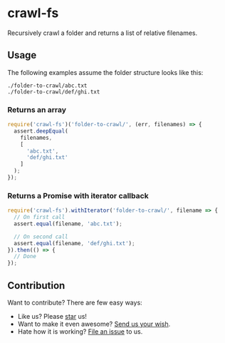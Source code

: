 # crawl-fs

Recursively crawl a folder and returns a list of relative filenames.

## Usage

The following examples assume the folder structure looks like this:
```
./folder-to-crawl/abc.txt
./folder-to-crawl/def/ghi.txt
```

### Returns an array

```javascript
require('crawl-fs')('folder-to-crawl/', (err, filenames) => {
  assert.deepEqual(
    filenames,
    [
      'abc.txt',
      'def/ghi.txt'
    ]
  );
});
```

### Returns a Promise with iterator callback

```javascript
require('crawl-fs').withIterator('folder-to-crawl/', filename => {
  // On first call
  assert.equal(filename, 'abc.txt');

  // On second call
  assert.equal(filename, 'def/ghi.txt');
}).then(() => {
  // Done
});
```

## Contribution

Want to contribute? There are few easy ways:
* Like us? Please [star](stargazers) us!
* Want to make it even awesome? [Send us your wish](issues/new/).
* Hate how it is working? [File an issue](issues/) to us.